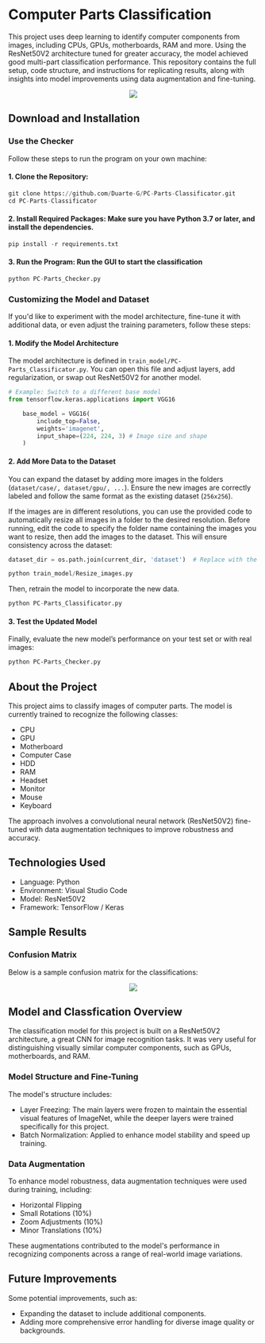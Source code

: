 # Computer Parts Classification

This project uses deep learning to identify computer components from images, including CPUs, GPUs, motherboards, RAM and more. Using the ResNet50V2 architecture tuned for greater accuracy, the model achieved good multi-part classification performance. This repository contains the full setup, code structure, and instructions for replicating results, along with insights into model improvements using data augmentation and fine-tuning.
<p align="center">
  <img src="https://github.com/user-attachments/assets/25cd6e60-f697-4c41-a737-c76fb371c841">
</p>

## Download and Installation
### Use the Checker
Follow these steps to run the program on your own machine:
#### 1. Clone the Repository:
```python
git clone https://github.com/Duarte-G/PC-Parts-Classificator.git
cd PC-Parts-Classificator
```
#### 2. Install Required Packages: Make sure you have Python 3.7 or later, and install the dependencies.
```python
pip install -r requirements.txt
```
#### 3. Run the Program: Run the GUI to start the classification
```python
python PC-Parts_Checker.py
```

### Customizing the Model and Dataset
If you'd like to experiment with the model architecture, fine-tune it with additional data, or even adjust the training parameters, follow these steps:
#### 1. Modify the Model Architecture
The model architecture is defined in `train_model/PC-Parts_Classificator.py`. You can open this file and adjust layers, add regularization, or swap out ResNet50V2 for another model.
```python
# Example: Switch to a different base model
from tensorflow.keras.applications import VGG16

    base_model = VGG16(
        include_top=False,
        weights='imagenet',
        input_shape=(224, 224, 3) # Image size and shape
    )
```
#### 2. Add More Data to the Dataset
You can expand the dataset by adding more images in the folders (```dataset/case/, dataset/gpu/, ...```). Ensure the new images are correctly labeled and follow the same format as the existing dataset (```256x256```).

If the images are in different resolutions, you can use the provided code to automatically resize all images in a folder to the desired resolution. Before running, edit the code to specify the folder name containing the images you want to resize, then add the images to the dataset. This will ensure consistency across the dataset:
```python
dataset_dir = os.path.join(current_dir, 'dataset')  # Replace with the correct image folder path
```
```python
python train_model/Resize_images.py
```
Then, retrain the model to incorporate the new data.
```python
python PC-Parts_Classificator.py
```
#### 3. Test the Updated Model
Finally, evaluate the new model’s performance on your test set or with real images:
```bash
python PC-Parts_Checker.py
```

## About the Project
This project aims to classify images of computer parts. The model is currently trained to recognize the following classes:
- CPU
- GPU
- Motherboard
- Computer Case
- HDD
- RAM
- Headset
- Monitor
- Mouse
- Keyboard

The approach involves a convolutional neural network (ResNet50V2) fine-tuned with data augmentation techniques to improve robustness and accuracy.

## Technologies Used
- Language: Python
- Environment: Visual Studio Code
- Model: ResNet50V2
- Framework: TensorFlow / Keras

## Sample Results

### Confusion Matrix
Below is a sample confusion matrix for the classifications:
<p align="center">
  <img src="https://github.com/user-attachments/assets/8c45ea01-5478-408f-bbb7-2972d47daa06">
</p>

## Model and Classfication Overview
The classification model for this project is built on a ResNet50V2 architecture, a great CNN for image recognition tasks. It was very useful for distinguishing visually similar computer components, such as GPUs, motherboards, and RAM.

### Model Structure and Fine-Tuning
The model's structure includes:
- Layer Freezing: The main layers were frozen to maintain the essential visual features of ImageNet, while the deeper layers were trained specifically for this project.
- Batch Normalization: Applied to enhance model stability and speed up training.

### Data Augmentation
To enhance model robustness, data augmentation techniques were used during training, including:
- Horizontal Flipping
- Small Rotations (10%)
- Zoom Adjustments (10%)
- Minor Translations (10%)

These augmentations contributed to the model's performance in recognizing components across a range of real-world image variations.

## Future Improvements
Some potential improvements, such as:
- Expanding the dataset to include additional components.
- Adding more comprehensive error handling for diverse image quality or backgrounds.

